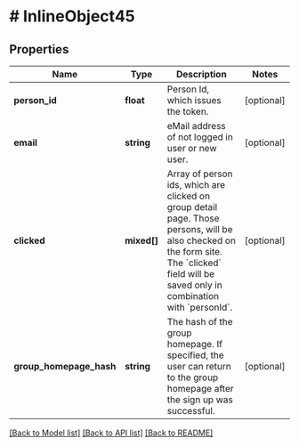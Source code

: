 # # InlineObject45

## Properties

Name | Type | Description | Notes
------------ | ------------- | ------------- | -------------
**person_id** | **float** | Person Id, which issues the token. | [optional]
**email** | **string** | eMail address of not logged in user or new user. | [optional]
**clicked** | **mixed[]** | Array of person ids, which are clicked on group detail page. Those persons, will be also checked on the form site. The &#x60;clicked&#x60; field will be saved only in combination with &#x60;personId&#x60;. | [optional]
**group_homepage_hash** | **string** | The hash of the group homepage. If specified, the user can return to the group homepage after the sign up was successful. | [optional]

[[Back to Model list]](../../README.md#models) [[Back to API list]](../../README.md#endpoints) [[Back to README]](../../README.md)
